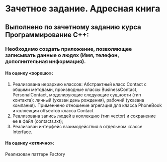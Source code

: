 # Зачетное задание. Адресная книга
## Выполнено по зачетному заданию курса Программирование С++:
### Необходимо создать приложение, позволяющее записывать данные о людях (Имя, телефон, дополнительная информация).
#### На оценку «хорошо»:
1. Реализована иерархию классов:
   Абстрактный класс Contact с общими методами, производные классы BusinessContact, PersonalContact, моделирующие следующие сущности (тип контакта): личный (указан день рождения), рабочий (указана компания).
   Применнено отношение агрегация для класса PhoneBook и коллекции объектов класса Contact
2. Реализована запись людей в коллекцию (тип vector) и сохранение ее в файл (contacts.txt);
3. Реализован интерфейс взаимодействия в отдельном классе Interface.
#### На оценку «отлично»:
Реализован паттерн Factory
